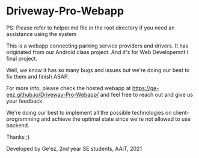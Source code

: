# Driveway-Pro-Webapp

PS: Please refer to helper.md file in the root directory if you need an assistance using the system

This is a webapp connecting parking service providers and drivers. It has originated from our Android class project. And it's for Web Developemnt I final project. 

Well, we know it has so many bugs and issues but we're doing our best to fix them and finish ASAP. 

For more info, please check the hosted webapp at https://ge-eez.github.io/Driveway-Pro-Webapp/ and feel free to reach out and give us your feedback. 

We're doing our best to implement all the possible technologies on client-programming and achieve the optimal state since we're not allowed to use backend. 


Thanks ;) 

Developed by Ge'ez, 2nd year SE students, AAiT, 2021

